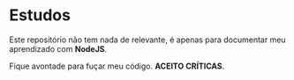 # Estudos

Este repositório não tem nada de relevante, é apenas para documentar meu aprendizado
com **NodeJS**.

Fique avontade para fuçar meu código. **ACEITO CRÍTICAS**.